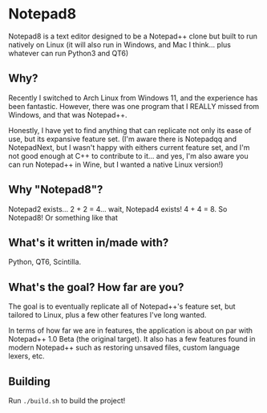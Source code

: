 # Notepad8
Notepad8 is a text editor designed to be a Notepad++ clone but built to run natively on Linux (it will also run in Windows, and Mac I think... plus whatever can run Python3 and QT6)

## Why?
Recently I switched to Arch Linux from Windows 11, and the experience has been fantastic. However, there was one program that I REALLY missed from Windows, and that was Notepad++. 

Honestly, I have yet to find anything that can replicate not only its ease of use, but its expansive feature set. (I'm aware there is Notepadqq and NotepadNext, but I wasn't happy with eithers current feature set, and I'm not good enough at C++ to contribute to it... and yes, I'm also aware you can run Notepad++ in Wine, but I wanted a native Linux version!)

## Why "Notepad8"?
Notepad2 exists... 2 + 2 = 4... wait, Notepad4 exists! 4 + 4 = 8. So Notepad8! Or something like that

## What's it written in/made with?
Python, QT6, Scintilla.

## What's the goal? How far are you?
The goal is to eventually replicate all of Notepad++'s feature set, but tailored to Linux, plus a few other features I've long wanted.

In terms of how far we are in features, the application is about on par with Notepad++ 1.0 Beta (the original target). It also has a few features found in modern Notepad++ such as restoring unsaved files, custom language lexers, etc.

## Building
Run ```./build.sh``` to build the project!